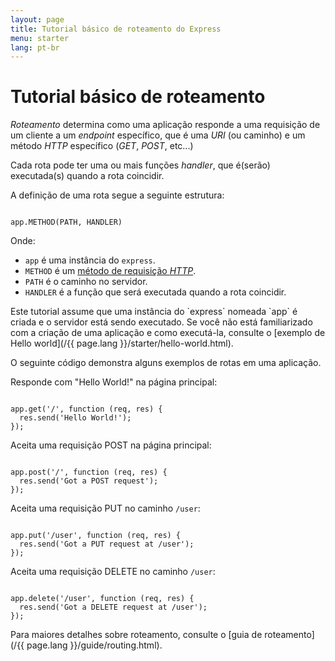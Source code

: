 ```yaml
---
layout: page
title: Tutorial básico de roteamento do Express
menu: starter
lang: pt-br
---
```


# Tutorial básico de roteamento

_Roteamento_ determina como uma aplicação responde a uma requisição de um cliente a um <i>endpoint</i> específico, que é uma <i>URI</i> (ou caminho) e um método <i>HTTP</i> específico (<i>GET</i>, <i>POST</i>, etc...)

Cada rota pode ter uma ou mais funções <i>handler</i>, que é(serão) executada(s) quando a rota coincidir.

A definição de uma rota segue a seguinte estrutura:
<pre><code class="language-javascript" translate="no">
app.METHOD(PATH, HANDLER)
</code></pre>

Onde:

- `app` é uma instância do `express`.
- `METHOD` é um [método de requisição <i>HTTP</i>](https://pt.wikipedia.org/wiki/Hypertext_Transfer_Protocol).
- `PATH` é o caminho no servidor.
- `HANDLER` é a função que será executada quando a rota coincidir.

<div class="doc-box doc-notice" markdown="1">
Este tutorial assume que uma instância do `express` nomeada `app` é criada e o servidor está sendo executado. Se você não está familiarizado com a criação de uma aplicação e como executá-la, consulte o [exemplo de Hello world](/{{ page.lang }}/starter/hello-world.html).
</div>

O seguinte código demonstra alguns exemplos de rotas em uma aplicação.

Responde com "Hello World!" na página principal:

<pre><code class="language-javascript" translate="no">
app.get('/', function (req, res) {
  res.send('Hello World!');
});
</code></pre>

Aceita uma requisição POST na página principal:

<pre><code class="language-javascript" translate="no">
app.post('/', function (req, res) {
  res.send('Got a POST request');
});
</code></pre>

Aceita uma requisição PUT no caminho `/user`:

<pre><code class="language-javascript" translate="no">
app.put('/user', function (req, res) {
  res.send('Got a PUT request at /user');
});
</code></pre>

Aceita uma requisição DELETE no caminho `/user`:

<pre><code class="language-javascript" translate="no">
app.delete('/user', function (req, res) {
  res.send('Got a DELETE request at /user');
});
</code></pre>

Para maiores detalhes sobre roteamento, consulte o [guia de roteamento](/{{ page.lang }}/guide/routing.html).
